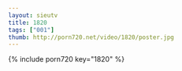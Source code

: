 ```yaml
--- 
layout: sieutv
title: 1820
tags: ["001"]
thumb: http://porn720.net/video/1820/poster.jpg
---
```

{% include porn720 key="1820" %} 
